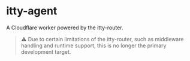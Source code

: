 # itty-agent

A Cloudflare worker powered by the itty-router.

> ⚠️ Due to certain limitations of the itty-router, such as middleware handling and runtime support, this is no longer the primary development target.
